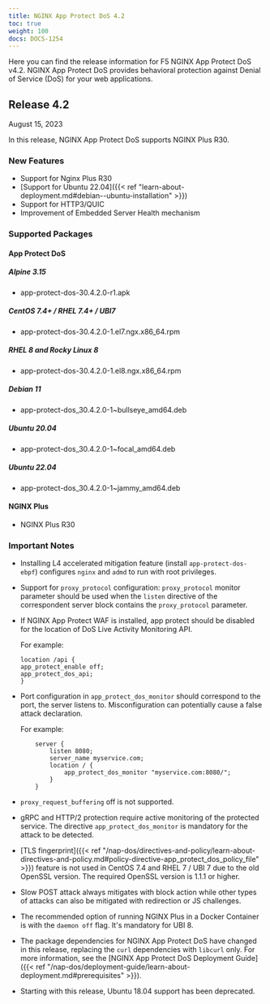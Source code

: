 ```yaml
---
title: NGINX App Protect DoS 4.2
toc: true
weight: 100
docs: DOCS-1254
---
```


Here you can find the release information for F5 NGINX App Protect DoS v4.2. NGINX App Protect DoS provides behavioral protection against Denial of Service (DoS) for your web applications.

## Release 4.2

August 15, 2023

In this release, NGINX App Protect DoS supports NGINX Plus R30.

### New Features

- Support for Nginx Plus R30
- [Support for Ubuntu 22.04]({{< ref "learn-about-deployment.md#debian--ubuntu-installation" >}})
- Support for HTTP3/QUIC
- Improvement of Embedded Server Health mechanism

### Supported Packages

#### App Protect DoS

##### Alpine 3.15

- app-protect-dos-30.4.2.0-r1.apk

##### CentOS 7.4+ / RHEL 7.4+ / UBI7

- app-protect-dos-30.4.2.0-1.el7.ngx.x86_64.rpm

##### RHEL 8 and Rocky Linux 8

- app-protect-dos-30.4.2.0-1.el8.ngx.x86_64.rpm

##### Debian 11

- app-protect-dos_30.4.2.0-1~bullseye_amd64.deb

##### Ubuntu 20.04

- app-protect-dos_30.4.2.0-1~focal_amd64.deb

##### Ubuntu 22.04

- app-protect-dos_30.4.2.0-1~jammy_amd64.deb


#### NGINX Plus

- NGINX Plus R30


### Important Notes

- Installing L4 accelerated mitigation feature (install `app-protect-dos-ebpf`) configures `nginx` and `admd` to run with root privileges.

- Support for `proxy_protocol` configuration: `proxy_protocol` monitor parameter should be used when the `listen` directive of the correspondent server block contains the `proxy_protocol` parameter.

- If NGINX App Protect WAF is installed, app protect should be disabled for the location of DoS Live Activity Monitoring API.

    For example:

    ```shell
    location /api {
    app_protect_enable off;
    app_protect_dos_api;
    }
    ```

- Port configuration in `app_protect_dos_monitor` should correspond to the port, the server listens to. Misconfiguration can potentially cause a false attack declaration.

    For example:

    ```shell
        server {
            listen 8080;
            server_name myservice.com;
            location / {
                app_protect_dos_monitor "myservice.com:8080/";
            }
        }
    ```

- `proxy_request_buffering` off is not supported.

- gRPC and HTTP/2 protection require active monitoring of the protected service. The directive `app_protect_dos_monitor` is mandatory for the attack to be detected.

- [TLS fingerprint]({{< ref "/nap-dos/directives-and-policy/learn-about-directives-and-policy.md#policy-directive-app_protect_dos_policy_file" >}}) feature is not used in CentOS 7.4 and RHEL 7 / UBI 7 due to the old OpenSSL version. The required OpenSSL version is 1.1.1 or higher.

- Slow POST attack always mitigates with block action while other types of attacks can also be mitigated with redirection or JS challenges.

- The recommended option of running NGINX Plus in a Docker Container is with the `daemon off` flag. It's mandatory for UBI 8.

- The package dependencies for NGINX App Protect DoS have changed in this release, replacing the `curl` dependencies with `libcurl` only. For more information, see the [NGINX App Protect DoS Deployment Guide]({{< ref "/nap-dos/deployment-guide/learn-about-deployment.md#prerequisites" >}}).

- Starting with this release, Ubuntu 18.04 support has been deprecated.

